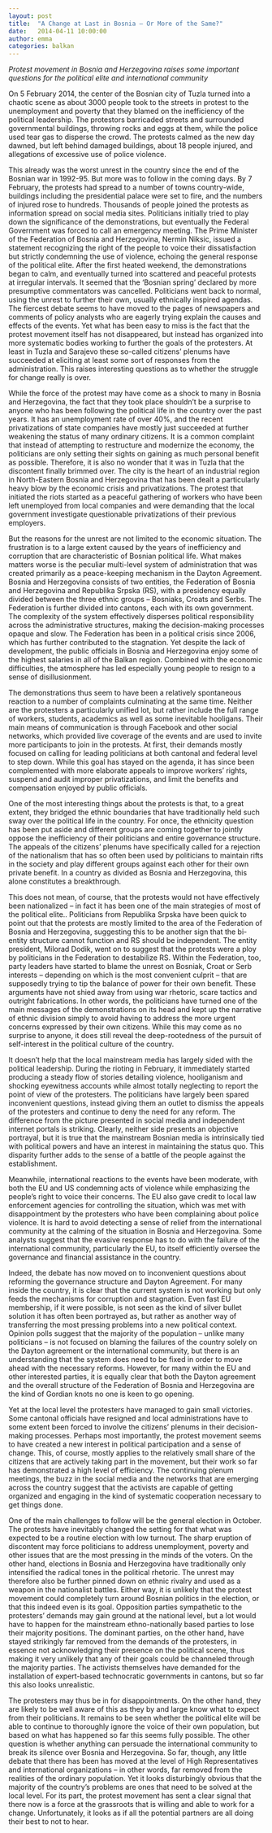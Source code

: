 ```yaml
---
layout: post
title:  "A Change at Last in Bosnia – Or More of the Same?"
date:   2014-04-11 10:00:00
author: emma
categories: balkan
---
```


*Protest movement in Bosnia and Herzegovina raises some important questions for the political elite and international community*


On 5 February 2014, the center of the Bosnian city of Tuzla turned into a chaotic scene as about 3000 people took to the streets in protest to the unemployment and poverty that they blamed on the inefficiency of the political leadership. The protestors barricaded streets and surrounded governmental buildings, throwing rocks and eggs at them, while the police used tear gas to disperse the crowd. The protests calmed as the new day dawned, but left behind damaged buildings, about 18 people injured, and allegations of excessive use of police violence.  

This already was the worst unrest in the country since the end of the Bosnian war in 1992-95. But more was to follow in the coming days. By 7 February, the protests had spread to a number of towns country-wide, buildings including the presidential palace were set to fire, and the numbers of injured rose to hundreds. Thousands of people joined the protests as information spread on social media sites. Politicians initially tried to play down the significance of the demonstrations, but eventually the Federal Government was forced to call an emergency meeting. The Prime Minister of the Federation of Bosnia and Herzegovina, Nermin Niksic, issued a statement recognizing the right of the people to voice their dissatisfaction but strictly condemning the use of violence, echoing the general response of the political elite.
After the first heated weekend, the demonstrations began to calm, and eventually turned into scattered and peaceful protests at irregular intervals. It seemed that the ‘Bosnian spring’ declared by more presumptive commentators was cancelled. Politicians went back to normal, using the unrest to further their own, usually ethnically inspired agendas. The fiercest debate seems to have moved to the pages of newspapers and comments of policy analysts who are eagerly trying explain the causes and effects of the events. Yet what has been easy to miss is the fact that the protest movement itself has not disappeared, but instead has organized into more systematic bodies working to further the goals of the protesters. At least in Tuzla and Sarajevo these so-called citizens’ plenums have succeeded at eliciting at least some sort of responses from the administration. This raises interesting questions as to whether the struggle for change really is over.

While the force of the protest may have come as a shock to many in Bosnia and Herzegovina, the fact that they took place shouldn’t be a surprise to anyone who has been following the political life in the country over the past years. It has an unemployment rate of over 40%, and the recent privatizations of state companies have mostly just succeeded at further weakening the status of many ordinary citizens. It is a common complaint that instead of attempting to restructure and modernize the economy, the politicians are only setting their sights on gaining as much personal benefit as possible. Therefore, it is also no wonder that it was in Tuzla that the discontent finally brimmed over. The city is the heart of an industrial region in North-Eastern Bosnia and Herzegovina that has been dealt a particularly heavy blow by the economic crisis and privatizations. The protest that initiated the riots started as a peaceful gathering of workers who have been left unemployed from local companies and were demanding that the local government investigate questionable privatizations of their previous employers.

But the reasons for the unrest are not limited to the economic situation. The frustration is to a large extent caused by the years of inefficiency and corruption that are characteristic of Bosnian political life. What makes matters worse is the peculiar multi-level system of administration that was created primarily as a peace-keeping mechanism in the Dayton Agreement. Bosnia and Herzegovina consists of two entities, the Federation of Bosnia and Herzegovina and Republika Srpska (RS), with a presidency equally divided between the three ethnic groups – Bosniaks, Croats and Serbs. The Federation is further divided into cantons, each with its own government. The complexity of the system effectively disperses political responsibility across the administrative structures, making the decision-making processes opaque and slow. The Federation has been in a political crisis since 2006, which has further contributed to the stagnation. Yet despite the lack of development, the public officials in Bosnia and Herzegovina enjoy some of the highest salaries in all of the Balkan region. Combined with the economic difficulties, the atmosphere has led especially young people to resign to a sense of disillusionment. 

The demonstrations thus seem to have been a relatively spontaneous reaction to a number of complaints culminating at the same time. Neither are the protesters a particularly unified lot, but rather include the full range of workers, students, academics as well as some inevitable hooligans. Their main means of communication is through Facebook and other social networks, which provided live coverage of the events and are used to invite more participants to join in the protests. At first, their demands mostly focused on calling for leading politicians at both cantonal and federal level to step down. While this goal has stayed on the agenda, it has since been complemented with more elaborate appeals to improve workers’ rights, suspend and audit improper privatizations, and limit the benefits and compensation enjoyed by public officials.  

One of the most interesting things about the protests is that, to a great extent, they bridged the ethnic boundaries that have traditionally held such sway over the political life in the country. For once, the ethnicity question has been put aside and different groups are coming together to jointly oppose the inefficiency of their politicians and entire governance structure. The appeals of the citizens’ plenums have specifically called for a rejection of the nationalism that has so often been used by politicians to maintain rifts in the society and play different groups against each other for their own private benefit. In a country as divided as Bosnia and Herzegovina, this alone constitutes a breakthrough.

This does not mean, of course, that the protests would not have effectively been nationalized – in fact it has been one of the main strategies of most of the political elite.. Politicians from Republika Srpska have been quick to point out that the protests are mostly limited to the area of the Federation of Bosnia and Herzegovina, suggesting this to be another sign that the bi-entity structure cannot function and RS should be independent. The entity president, Milorad Dodik, went on to suggest that the protests were a ploy by politicians in the Federation to destabilize RS. Within the Federation, too, party leaders have started to blame the unrest on Bosniak, Croat or Serb interests – depending on which is the most convenient culprit – that are supposedly trying to tip the balance of power for their own benefit. These arguments have not shied away from using war rhetoric, scare tactics and outright fabrications. In other words, the politicians have turned one of the main messages of the demonstrations on its head and kept up the narrative of ethnic division simply to avoid having to address the more urgent concerns expressed by their own citizens. While this may come as no surprise to anyone, it does still reveal the deep-rootedness of the pursuit of self-interest in the political culture of the country. 

It doesn’t help that the local mainstream media has largely sided with the political leadership. During the rioting in February, it immediately started producing a steady flow of stories detailing violence, hooliganism and shocking eyewitness accounts while almost totally neglecting to report the point of view of the protesters.  The politicians have largely been spared inconvenient questions, instead giving them an outlet to dismiss the appeals of the protesters and continue to deny the need for any reform. The difference from the picture presented in social media and independent internet portals is striking. Clearly, neither side presents an objective portrayal, but it is true that the mainstream Bosnian media is intrinsically tied with political powers and have an interest in maintaining the status quo. This disparity further adds to the sense of a battle of the people against the establishment.

Meanwhile, international reactions to the events have been moderate, with both the EU and US condemning acts of violence while emphasizing the people’s right to voice their concerns. The EU also gave credit to local law enforcement agencies for controlling the situation, which was met with disappointment by the protesters who have been complaining about police violence.  It is hard to avoid detecting a sense of relief from the international community at the calming of the situation in Bosnia and Herzegovina. Some analysts suggest that the evasive response has to do with the failure of the international community, particularly the EU, to itself efficiently oversee the governance and financial assistance in the country. 

Indeed, the debate has now moved on to inconvenient questions about reforming the governance structure and Dayton Agreement. For many inside the country, it is clear that the current system is not working but only feeds the mechanisms for corruption and stagnation. Even fast EU membership, if it were possible, is not seen as the kind of silver bullet solution it has often been portrayed as, but rather as another way of transferring the most pressing problems into a new political context. Opinion polls suggest that the majority of the population – unlike many politicians – is not focused on blaming the failures of the country solely on the Dayton agreement or the international community, but there is an understanding that the system does need to be fixed in order to move ahead with the necessary reforms. However, for many within the EU and other interested parties, it is equally clear that both the Dayton agreement and the overall structure of the Federation of Bosnia and Herzegovina are the kind of Gordian knots no one is keen to go opening.

Yet at the local level the protesters have managed to gain small victories. Some cantonal officials have resigned and local administrations have to some extent been forced to involve the citizens’ plenums in their decision-making processes. Perhaps most importantly, the protest movement seems to have created a new interest in political participation and a sense of change. This, of course, mostly applies to the relatively small share of the citizens that are actively taking part in the movement, but their work so far has demonstrated a high level of efficiency. The continuing plenum meetings, the buzz in the social media and the networks that are emerging across the country suggest that the activists are capable of getting organized and engaging in the kind of systematic cooperation necessary to get things done. 

One of the main challenges to follow will be the general election in October. The protests have inevitably changed the setting for that what was expected to be a routine election with low turnout. The sharp eruption of discontent may force politicians to address unemployment, poverty and other issues that are the most pressing in the minds of the voters. On the other hand, elections in Bosnia and Herzegovina have traditionally only intensified the radical tones in the political rhetoric. The unrest may therefore also be further pinned down on ethnic rivalry and used as a weapon in the nationalist battles. Either way, it is unlikely that the protest movement could completely turn around Bosnian politics in the election, or that this indeed even is its goal. Opposition parties sympathetic to the protesters’ demands may gain ground at the national level, but a lot would have to happen for the mainstream ethno-nationally based parties to lose their majority positions. The dominant parties, on the other hand, have stayed strikingly far removed from the demands of the protesters, in essence not acknowledging their presence on the political scene, thus making it very unlikely that any of their goals could be channeled through the majority parties.   The activists themselves have demanded for the installation of expert-based technocratic governments in cantons, but so far this also looks unrealistic. 

The protesters may thus be in for disappointments. On the other hand, they are likely to be well aware of this as they by and large know what to expect from their politicians. It remains to be seen whether the political elite will be able to continue to thoroughly ignore the voice of their own population, but based on what has happened so far this seems fully possible. The other question is whether anything can persuade the international community to break its silence over Bosnia and Herzegovina. So far, though, any little debate that there has been has moved at the level of High Representatives and international organizations – in other words, far removed from the realities of the ordinary population. Yet it looks disturbingly obvious that the majority of the country’s problems are ones that need to be solved at the local level. For its part, the protest movement has sent a clear signal that there now is a force at the grassroots that is willing and able to work for a change. Unfortunately, it looks as if all the potential partners are all doing their best to not to hear. 




[jekyll-gh]: https://github.com/mojombo/jekyll
[jekyll]:    http://jekyllrb.com
